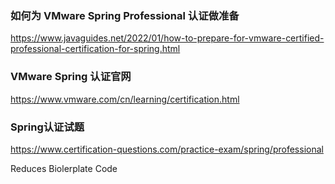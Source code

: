 ### 如何为 VMware Spring Professional 认证做准备
https://www.javaguides.net/2022/01/how-to-prepare-for-vmware-certified-professional-certification-for-spring.html


### VMware Spring 认证官网
https://www.vmware.com/cn/learning/certification.html

### Spring认证试题
https://www.certification-questions.com/practice-exam/spring/professional

Reduces Biolerplate Code